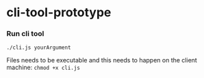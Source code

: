 # cli-tool-prototype

### Run cli tool
`./cli.js yourArgument`

Files needs to be executable and this needs to happen on the client machine:
`chmod +x cli.js`
